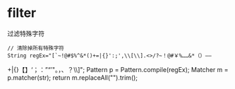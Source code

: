 # filter
过滤特殊字符



	// 清除掉所有特殊字符
    String regEx="[`~!@#$%^&*()+=|{}':;',\\[\\].<>/?~！@#￥%……&*（）——

+|{}【】‘；：”“’\"。，、？\\\\]";
	Pattern p = Pattern.compile(regEx);
	Matcher m = p.matcher(str);
	return m.replaceAll("").trim();
